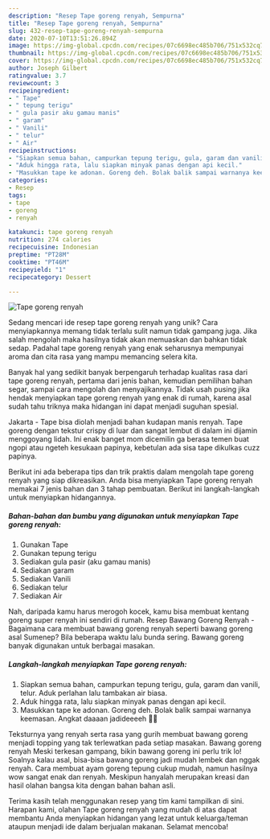 ```yaml
---
description: "Resep Tape goreng renyah, Sempurna"
title: "Resep Tape goreng renyah, Sempurna"
slug: 432-resep-tape-goreng-renyah-sempurna
date: 2020-07-10T13:51:26.894Z
image: https://img-global.cpcdn.com/recipes/07c6698ec485b706/751x532cq70/tape-goreng-renyah-foto-resep-utama.jpg
thumbnail: https://img-global.cpcdn.com/recipes/07c6698ec485b706/751x532cq70/tape-goreng-renyah-foto-resep-utama.jpg
cover: https://img-global.cpcdn.com/recipes/07c6698ec485b706/751x532cq70/tape-goreng-renyah-foto-resep-utama.jpg
author: Joseph Gilbert
ratingvalue: 3.7
reviewcount: 3
recipeingredient:
- " Tape"
- " tepung terigu"
- " gula pasir aku gamau manis"
- " garam"
- " Vanili"
- " telur"
- " Air"
recipeinstructions:
- "Siapkan semua bahan, campurkan tepung terigu, gula, garam dan vanili, telur. Aduk perlahan lalu tambakan air biasa."
- "Aduk hingga rata, lalu siapkan minyak panas dengan api kecil."
- "Masukkan tape ke adonan. Goreng deh. Bolak balik sampai warnanya keemasan. Angkat daaaan jadideeeeh 🤤🤤"
categories:
- Resep
tags:
- tape
- goreng
- renyah

katakunci: tape goreng renyah 
nutrition: 274 calories
recipecuisine: Indonesian
preptime: "PT28M"
cooktime: "PT46M"
recipeyield: "1"
recipecategory: Dessert

---
```



![Tape goreng renyah](https://img-global.cpcdn.com/recipes/07c6698ec485b706/751x532cq70/tape-goreng-renyah-foto-resep-utama.jpg)

Sedang mencari ide resep tape goreng renyah yang unik? Cara menyiapkannya memang tidak terlalu sulit namun tidak gampang juga. Jika salah mengolah maka hasilnya tidak akan memuaskan dan bahkan tidak sedap. Padahal tape goreng renyah yang enak seharusnya mempunyai aroma dan cita rasa yang mampu memancing selera kita.

Banyak hal yang sedikit banyak berpengaruh terhadap kualitas rasa dari tape goreng renyah, pertama dari jenis bahan, kemudian pemilihan bahan segar, sampai cara mengolah dan menyajikannya. Tidak usah pusing jika hendak menyiapkan tape goreng renyah yang enak di rumah, karena asal sudah tahu triknya maka hidangan ini dapat menjadi suguhan spesial.

Jakarta - Tape bisa diolah menjadi bahan kudapan manis renyah. Tape goreng dengan tekstur crispy di luar dan sangat lembut di dalam ini dijamin menggoyang lidah. Ini enak banget mom dicemilin ga berasa temen buat ngopi atau ngeteh kesukaan papinya, kebetulan ada sisa tape dikulkas cuzz papinya.


Berikut ini ada beberapa tips dan trik praktis dalam mengolah tape goreng renyah yang siap dikreasikan. Anda bisa menyiapkan Tape goreng renyah memakai 7 jenis bahan dan 3 tahap pembuatan. Berikut ini langkah-langkah untuk menyiapkan hidangannya.

<!--inarticleads1-->

##### Bahan-bahan dan bumbu yang digunakan untuk menyiapkan Tape goreng renyah:

1. Gunakan  Tape
1. Gunakan  tepung terigu
1. Sediakan  gula pasir (aku gamau manis)
1. Sediakan  garam
1. Sediakan  Vanili
1. Sediakan  telur
1. Sediakan  Air


Nah, daripada kamu harus merogoh kocek, kamu bisa membuat kentang goreng super renyah ini sendiri di rumah. Resep Bawang Goreng Renyah - Bagaimana cara membuat bawang goreng renyah seperti bawang goreng asal Sumenep? Bila beberapa waktu lalu bunda sering. Bawang goreng banyak digunakan untuk berbagai masakan. 

<!--inarticleads2-->

##### Langkah-langkah menyiapkan Tape goreng renyah:

1. Siapkan semua bahan, campurkan tepung terigu, gula, garam dan vanili, telur. Aduk perlahan lalu tambakan air biasa.
1. Aduk hingga rata, lalu siapkan minyak panas dengan api kecil.
1. Masukkan tape ke adonan. Goreng deh. Bolak balik sampai warnanya keemasan. Angkat daaaan jadideeeeh 🤤🤤


Teksturnya yang renyah serta rasa yang gurih membuat bawang goreng menjadi topping yang tak terlewatkan pada setiap masakan. Bawang goreng renyah Meski terkesan gampang, bikin bawang goreng ini perlu trik lo! Soalnya kalau asal, bisa-bisa bawang goreng jadi mudah lembek dan nggak renyah. Cara membuat ayam goreng tepung cukup mudah, namun hasilnya wow sangat enak dan renyah. Meskipun hanyalah merupakan kreasi dan hasil olahan bangsa kita dengan bahan bahan asli. 

Terima kasih telah menggunakan resep yang tim kami tampilkan di sini. Harapan kami, olahan Tape goreng renyah yang mudah di atas dapat membantu Anda menyiapkan hidangan yang lezat untuk keluarga/teman ataupun menjadi ide dalam berjualan makanan. Selamat mencoba!
